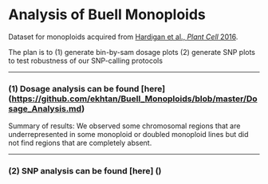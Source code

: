 # Analysis of Buell Monoploids

Dataset for monoploids acquired from <a href='http://www.plantcell.org/content/early/2016/01/14/tpc.15.00538.abstract'> Hardigan et al., *Plant Cell* 2016</a>.

The plan is to (1) generate bin-by-sam dosage plots (2) generate SNP plots to test robustness of our SNP-calling protocols

------

### (1) Dosage analysis can be found [here] (https://github.com/ekhtan/Buell_Monoploids/blob/master/Dosage_Analysis.md)

Summary of results: We observed some chromosomal regions that are underrepresented in some monoploid or doubled monoploid lines but did not find regions that are completely absent. 

------

### (2) SNP analysis can be found [here] ()
